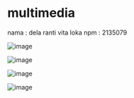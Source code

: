 # multimedia

nama : dela ranti vita loka
npm : 2135079

![image](https://user-images.githubusercontent.com/114054788/191446393-600dab9b-c476-42f1-b3f1-b680e8303bbc.png)

![image](https://user-images.githubusercontent.com/114054788/191446500-b20326e6-02a7-4aaa-b170-8089774116df.png)

![image](https://user-images.githubusercontent.com/114054788/191446575-5d54e000-05b8-4167-b8d1-a5f26ce3c6f7.png)

![image](https://user-images.githubusercontent.com/114054788/191446642-dca328f2-a6d6-4e18-8385-83b7f0efeee2.png)
